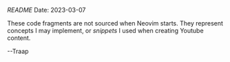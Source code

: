  _README_
   Date: 2023-03-07

These code fragments are not sourced when Neovim starts.  They represent
concepts I may implement, or _snippets_ I used when creating Youtube content.

--Traap
